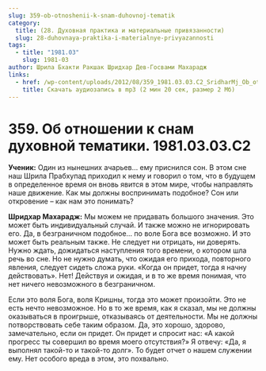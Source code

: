```yaml
---
slug: 359-ob-otnoshenii-k-snam-duhovnoj-tematik
category:
  title: (28. Духовная практика и материальные привязанности)
  slug: 28-duhovnaya-praktika-i-materialnye-privyazannosti
tags:
  - title: "1981.03"
    slug: 1981-03
author: Шрила Бхакти Ракшак Шридхар Дев-Госвами Махарадж
links:
  - href: /wp-content/uploads/2012/08/359_1981.03.03.C2_SridharMj_Ob_otnoshenii_k_snam_duhovnoy_tematiki.mp3
    title: Скачать аудиозапись в mp3 (2 мин 20 сек, размер 2 Мб)
---
```


# 359. Об отношении к снам духовной тематики. 1981.03.03.C2

**Ученик:** Один из нынешних ачарьев… ему приснился сон. В этом сне наш Шрила Прабхупад приходил к нему и говорил о том, что в будущем в определенное время он вновь явится в этом мире, чтобы направлять наше движение. Как мы должны воспринимать подобное? Сон или откровение – как нам это понимать?

**Шридхар Махарадж:** Мы можем не придавать большого значения. Это может быть индивидуальный случай. И также можно не игнорировать его. Да, в безграничном подобное… по воле Бога все возможно. И это может быть реальным также. Не следует ни отрицать, ни доверять. Нужно ждать, дожидаться наступления того времени, о котором шла речь во сне. Но не нужно думать, что ожидая его прихода, повторного явления, следует сидеть сложа руки. «Когда он придет, тогда я начну действовать». Нет! Действуя и ожидая, и в то же время понимая, что нет ничего невозможного в безграничном.

Если это воля Бога, воля Кришны, тогда это может произойти. Это не есть нечто невозможное. Но в то же время, как я сказал, мы не должны оказываться в проигрыше, отказываясь от деятельности. Мы не должны потворствовать себе таким образом. Да, это хорошо, здорово, замечательно, если он придет. Он придет и спросит нас: «А какой прогресс ты совершил во время моего отсутствия?» Я отвечу: «Да, я выполнял такой-то и такой-то долг». То будет отчет о нашем служении ему. Нет особого вреда в этом, это похвально.

